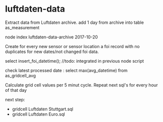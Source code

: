 # luftdaten-data

Extract data from Luftdaten archive.
add 1 day from archive into table as_measurement

  node index luftdaten-data-archive 2017-10-20

Create for every new sensor or sensor location a foi record with no duplicates for new dates/not changed foi data.

   select insert_foi_datetime();  //todo: integrated in previous node script 
   
check latest processed date :
	select max(avg_datetime) from as_gridcell_avg   

Calculate grid cell values per 5 minut cycle. Repeat next sql's for every hour of that day

next step:

- gridcell Luftdaten Stuttgart.sql
- gridcell Luftdaten Euro.sql


